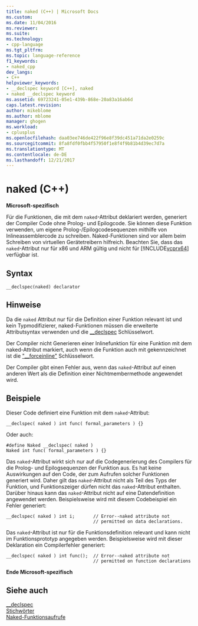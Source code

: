 ```yaml
---
title: naked (C++) | Microsoft Docs
ms.custom: 
ms.date: 11/04/2016
ms.reviewer: 
ms.suite: 
ms.technology:
- cpp-language
ms.tgt_pltfrm: 
ms.topic: language-reference
f1_keywords:
- naked_cpp
dev_langs:
- C++
helpviewer_keywords:
- __declspec keyword [C++], naked
- naked __declspec keyword
ms.assetid: 69723241-05e1-439b-868e-20a83a16ab6d
caps.latest.revision: 
author: mikeblome
ms.author: mblome
manager: ghogen
ms.workload:
- cplusplus
ms.openlocfilehash: daa03ee746de422f96e8f39dc451a71da2e0259c
ms.sourcegitcommit: 8fa8fdf0fbb4f57950f1e8f4f9b81b4d39ec7d7a
ms.translationtype: MT
ms.contentlocale: de-DE
ms.lasthandoff: 12/21/2017
---
```

# <a name="naked-c"></a>naked (C++)
**Microsoft-spezifisch**  
  
 Für die Funktionen, die mit dem `naked`-Attribut deklariert werden, generiert der Compiler Code ohne Prolog- und Epilogcode. Sie können diese Funktion verwenden, um eigene Prolog-/Epilogcodesequenzen mithilfe von Inlineassemblercode zu schreiben. Naked-Funktionen sind vor allem beim Schreiben von virtuellen Gerätetreibern hilfreich.  Beachten Sie, dass das `naked`-Attribut nur für x86 und ARM gültig und nicht für [!INCLUDE[vcprx64](../assembler/inline/includes/vcprx64_md.md)] verfügbar ist.  
  
## <a name="syntax"></a>Syntax  
  
```  
__declspec(naked) declarator  
```  
  
## <a name="remarks"></a>Hinweise  
 Da die `naked` Attribut nur für die Definition einer Funktion relevant ist und kein Typmodifizierer, naked-Funktionen müssen die erweiterte Attributsyntax verwenden und die [__declspec](../cpp/declspec.md) Schlüsselwort.  
  

 Der Compiler nicht Generieren einer Inlinefunktion für eine Funktion mit dem naked-Attribut markiert, auch wenn die Funktion auch mit gekennzeichnet ist die ["__forceinline"](inline-functions-cpp.md) Schlüsselwort.  

  
 Der Compiler gibt einen Fehler aus, wenn das `naked`-Attribut auf einen anderen Wert als die Definition einer Nichtmembermethode angewendet wird.  
  
## <a name="examples"></a>Beispiele  
 Dieser Code definiert eine Funktion mit dem `naked`-Attribut:  
  
```  
__declspec( naked ) int func( formal_parameters ) {}  
```  
  
 Oder auch:  
  
```  
#define Naked __declspec( naked )  
Naked int func( formal_parameters ) {}  
```  
  
 Das `naked`-Attribut wirkt sich nur auf die Codegenerierung des Compilers für die Prolog- und Epilogsequenzen der Funktion aus. Es hat keine Auswirkungen auf den Code, der zum Aufrufen solcher Funktionen generiert wird. Daher gilt das `naked`-Attribut nicht als Teil des Typs der Funktion, und Funktionszeiger dürfen nicht das `naked`-Attribut enthalten. Darüber hinaus kann das `naked`-Attribut nicht auf eine Datendefinition angewendet werden. Beispielsweise wird mit diesem Codebeispiel ein Fehler generiert:  
  
```  
__declspec( naked ) int i;       // Error--naked attribute not  
                                 // permitted on data declarations.  
```  
  
 Das `naked`-Attribut ist nur für die Funktionsdefinition relevant und kann nicht im Funktionsprototyp angegeben werden. Beispielsweise wird mit dieser Deklaration ein Compilerfehler generiert:  
  
```  
__declspec( naked ) int func();  // Error--naked attribute not   
                                 // permitted on function declarations  
```  
  
 **Ende Microsoft-spezifisch**  
  
## <a name="see-also"></a>Siehe auch  
 [__declspec](../cpp/declspec.md)   
 [Stichwörter](../cpp/keywords-cpp.md)   
 [Naked-Funktionsaufrufe](../cpp/naked-function-calls.md)